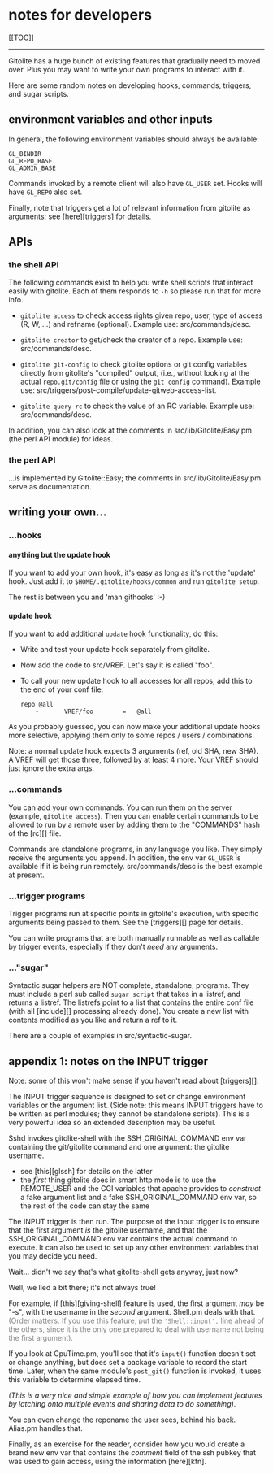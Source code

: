 # notes for developers

[[TOC]]

----

Gitolite has a huge bunch of existing features that gradually need to moved
over.  Plus you may want to write your own programs to interact with it.

Here are some random notes on developing hooks, commands, triggers, and sugar
scripts.

## environment variables and other inputs

In general, the following environment variables should always be available:

    GL_BINDIR
    GL_REPO_BASE
    GL_ADMIN_BASE

Commands invoked by a remote client will also have `GL_USER` set.  Hooks will
have `GL_REPO` also set.

Finally, note that triggers get a lot of relevant information from gitolite as
arguments; see [here][triggers] for details.

## APIs

### the shell API

The following commands exist to help you write shell scripts that interact
easily with gitolite.  Each of them responds to `-h` so please run that for
more info.

  * `gitolite access` to check access rights given repo, user, type of access
    (R, W, ...) and refname (optional).  Example use: src/commands/desc.

  * `gitolite creator` to get/check the creator of a repo.  Example use:
    src/commands/desc.

  * `gitolite git-config` to check gitolite options or git config variables
    directly from gitolite's "compiled" output, (i.e., without looking at the
    actual `repo.git/config` file or using the `git config` command).  Example
    use: src/triggers/post-compile/update-gitweb-access-list.

  * `gitolite query-rc` to check the value of an RC variable.  Example use:
    src/commands/desc.

In addition, you can also look at the comments in src/lib/Gitolite/Easy.pm
(the perl API module) for ideas.

### the perl API

...is implemented by Gitolite::Easy; the comments in src/lib/Gitolite/Easy.pm
serve as documentation.

## writing your own...

### ...hooks

#### anything but the update hook

If you want to add your own hook, it's easy as long as it's not the 'update'
hook.  Just add it to `$HOME/.gitolite/hooks/common` and run `gitolite setup`.

The rest is between you and 'man githooks' :-)

#### update hook

If you want to add additional `update` hook functionality, do this:

  * Write and test your update hook separately from gitolite.

  * Now add the code to src/VREF.  Let's say it is called "foo".

  * To call your new update hook to all accesses for all repos, add this to
    the end of your conf file:

        repo @all
            -       VREF/foo        =   @all

As you probably guessed, you can now make your additional update hooks more
selective, applying them only to some repos / users / combinations.

Note: a normal update hook expects 3 arguments (ref, old SHA, new SHA).  A
VREF will get those three, followed by at least 4 more.  Your VREF should just
ignore the extra args.

### ...commands

You can add your own commands.  You can run them on the server (example,
`gitolite access`).  Then you can enable certain commands to be allowed to run
by a remote user by adding them to the "COMMANDS" hash of the [rc][] file.

Commands are standalone programs, in any language you like.  They simply
receive the arguments you append.  In addition, the env var `GL_USER` is
available if it is being run remotely.  src/commands/desc is the best example
at present.

### ...trigger programs

Trigger programs run at specific points in gitolite's execution, with specific
arguments being passed to them.  See the [triggers][] page for details.

You can write programs that are both manually runnable as well as callable by
trigger events, especially if they don't *need* any arguments.

### ..."sugar"

Syntactic sugar helpers are NOT complete, standalone, programs.  They must
include a perl sub called `sugar_script` that takes in a listref, and returns
a listref.  The listrefs point to a list that contains the entire conf file
(with all [include][] processing already done).  You create a new list with
contents modified as you like and return a ref to it.

There are a couple of examples in src/syntactic-sugar.

## appendix 1: notes on the INPUT trigger

Note: some of this won't make sense if you haven't read about [triggers][].

The INPUT trigger sequence is designed to set or change environment variables
or the argument list.  (Side note: this means INPUT triggers have to be
written as perl modules; they cannot be standalone scripts).  This is a very
powerful idea so an extended description may be useful.

Sshd invokes gitolite-shell with the SSH\_ORIGINAL\_COMMAND env var containing
the git/gitolite command and one argument: the gitolite username.

  * see [this][glssh] for details on the latter
  * the *first* thing gitolite does in smart http mode is to use the
    REMOTE\_USER and the CGI variables that apache provides to *construct*
    a fake argument list and a fake SSH\_ORIGINAL\_COMMAND env var, so the
    rest of the code can stay the same

The INPUT trigger is then run.  The purpose of the input trigger is to ensure
that the first argument *is* the gitolite username, and that the
SSH\_ORIGINAL\_COMMAND env var contains the actual command to execute.  It can
also be used to set up any other environment variables that you may decide you
need.

Wait... didn't we say that's what gitolite-shell gets anyway, just now?

Well, we lied a bit there; it's not always true!

For example, if [this][giving-shell] feature is used, the first argument *may*
be "-s", with the username in the *second* argument.  Shell.pm deals with
that.  <font color="gray">(Order matters.  If you use this feature, put the
`'Shell::input',` line ahead of the others, since it is the only one prepared
to deal with username not being the first argument).</font>

If you look at CpuTime.pm, you'll see that it's `input()` function doesn't set
or change anything, but does set a package variable to record the start time.
Later, when the same module's `post_git()` function is invoked, it uses this
variable to determine elapsed time.

*(This is a very nice and simple example of how you can implement features by
latching onto multiple events and sharing data to do something)*.

You can even change the reponame the user sees, behind his back.  Alias.pm
handles that.

Finally, as an exercise for the reader, consider how you would create a brand
new env var that contains the *comment* field of the ssh pubkey that was used
to gain access, using the information [here][kfn].
